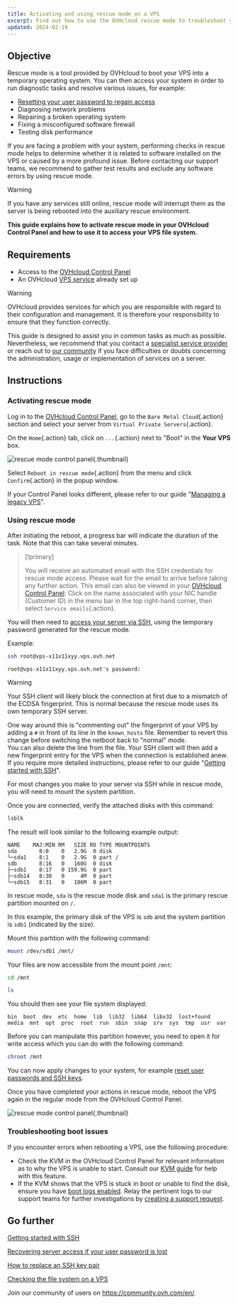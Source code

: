 ```yaml
---
title: Activating and using rescue mode on a VPS
excerpt: Find out how to use the OVHcloud rescue mode to troubleshoot your VPS and run system checks
updated: 2024-02-19
---
```


## Objective

Rescue mode is a tool provided by OVHcloud to boot your VPS into a temporary operating system. You can then access your system in order to run diagnostic tasks and resolve various issues, for example:

- [Resetting your user password to regain access](/pages/bare_metal_cloud/dedicated_servers/replacing-user-password)
- Diagnosing network problems
- Repairing a broken operating system
- Fixing a misconfigured software firewall 
- Testing disk performance

If you are facing a problem with your system, performing checks in rescue mode helps to determine whether it is related to software installed on the VPS or caused by a more profound issue. Before contacting our support teams, we recommend to gather test results and exclude any software errors by using rescue mode.

> [!warning]
>
> If you have any services still online, rescue mode will interrupt them as the server is being rebooted into the auxiliary rescue environment.
>

**This guide explains how to activate rescue mode in your OVHcloud Control Panel and how to use it to access your VPS file system.**

## Requirements

- Access to the [OVHcloud Control Panel](https://ca.ovh.com/auth/?action=gotomanager&from=https://www.ovh.com/world/&ovhSubsidiary=we)
- An OVHcloud [VPS service](https://www.ovhcloud.com/en/vps/) already set up

> [!warning]
>OVHcloud provides services for which you are responsible with regard to their configuration and management. It is therefore your responsibility to ensure that they function correctly.
>
>This guide is designed to assist you in common tasks as much as possible. Nevertheless, we recommend that you contact a [specialist service provider](https://partner.ovhcloud.com/en/directory/) or reach out to [our community](https://community.ovh.com/en/) if you face difficulties or doubts concerning the administration, usage or implementation of services on a server.
>

## Instructions

### Activating rescue mode

Log in to the [OVHcloud Control Panel](https://ca.ovh.com/auth/?action=gotomanager&from=https://www.ovh.com/world/&ovhSubsidiary=we), go to the `Bare Metal Cloud`{.action} section and select your server from `Virtual Private Servers`{.action}.

On the `Home`{.action} tab, click on `...`{.action} next to "Boot" in the **Your VPS** box.

![rescue mode control panel](images/rescue_new.png){.thumbnail}

Select `Reboot in rescue mode`{.action} from the menu and click `Confirm`{.action} in the popup window.

If your Control Panel looks different, please refer to our guide "[Managing a legacy VPS](/pages/bare_metal_cloud/virtual_private_servers/vps_legacy_control_panel)".

### Using rescue mode

After initiating the reboot, a progress bar will indicate the duration of the task. Note that this can take several minutes.

> [!primary]
>
> You will receive an automated email with the SSH credentials for rescue mode access. Please wait for the email to arrive before taking any further action. This email can also be viewed in your [OVHcloud Control Panel](https://ca.ovh.com/auth/?action=gotomanager&from=https://www.ovh.com/world/&ovhSubsidiary=we): Click on the name associated with your NIC handle (Customer ID) in the menu bar in the top right-hand corner, then select `Service emails`{.action}.
>

You will then need to [access your server via SSH](/pages/bare_metal_cloud/dedicated_servers/ssh_introduction), using the temporary password generated for the rescue mode.

Example:

```bash
ssh root@vps-x11x11xyy.vps.ovh.net
```

```console
root@vps-x11x11xyy.vps.ovh.net's password:
```

> [!warning]
> 
> Your SSH client will likely block the connection at first due to a mismatch of the ECDSA fingerprint. This is normal because the rescue mode uses its own temporary SSH server.
>
> One way around this is "commenting out" the fingerprint of your VPS by adding a `#` in front of its line in the `known_hosts` file. Remember to revert this change before switching the netboot back to "normal" mode.<br>You can also delete the line from the file. Your SSH client will then add a new fingerprint entry for the VPS when the connection is established anew. If you require more detailed instructions, please refer to our guide "[Getting started with SSH](/pages/bare_metal_cloud/dedicated_servers/ssh_introduction#login)".
>

For most changes you make to your server via SSH while in rescue mode, you will need to mount the system partition.

Once you are connected, verify the attached disks with this command:

```bash
lsblk
```

The result will look similar to the following example output:

```console
NAME    MAJ:MIN RM   SIZE RO TYPE MOUNTPOINTS
sda       8:0    0   2.9G  0 disk
└─sda1    8:1    0   2.9G  0 part /
sdb       8:16   0   160G  0 disk
├─sdb1    8:17   0 159.9G  0 part
├─sdb14   8:30   0     4M  0 part
└─sdb15   8:31   0   106M  0 part
```

In rescue mode, `sda` is the rescue mode disk and `sda1` is the primary rescue partition mounted on `/`.

In this example, the primary disk of the VPS is `sdb` and the system partition is `sdb1` (indicated by the size).

Mount this partition with the following command:

```bash
mount /dev/sdb1 /mnt/
```

Your files are now accessible from the mount point `/mnt`:

```bash
cd /mnt
```

```bash
ls
```

You should then see your file system displayed:

```console
bin  boot  dev  etc  home  lib  lib32  lib64  libx32  lost+found  media  mnt  opt  proc  root  run  sbin  snap  srv  sys  tmp  usr  var
```

Before you can manipulate this partition however, you need to open it for write access which you can do with the following command:

```bash
chroot /mnt
```

You can now apply changes to your system, for example [reset user passwords and SSH keys](#gofurther).

Once you have completed your actions in rescue mode, reboot the VPS again in the regular mode from the OVHcloud Control Panel.

![rescue mode control panel](images/rescue_exit.png){.thumbnail}

### Troubleshooting boot issues

If you encounter errors when rebooting a VPS, use the following procedure:

- Check the KVM in the OVHcloud Control Panel for relevant information as to why the VPS is unable to start. Consult our [KVM guide](/pages/bare_metal_cloud/virtual_private_servers/using_kvm_for_vps) for help with this feature.
- If the KVM shows that the VPS is stuck in boot or unable to find the disk, ensure you have [boot logs enabled](/pages/bare_metal_cloud/virtual_private_servers/bootlog_display_kvm). Relay the pertinent logs to our support teams for further investigations by [creating a support request](https://help.ovhcloud.com/csm?id=csm_get_help).

<a name="gofurther"></a>

## Go further

[Getting started with SSH](/pages/bare_metal_cloud/dedicated_servers/ssh_introduction)

[Recovering server access if your user password is lost](/pages/bare_metal_cloud/dedicated_servers/replacing-user-password)

[How to replace an SSH key pair](/pages/bare_metal_cloud/dedicated_servers/replacing-lost-ssh-key)

[Checking the file system on a VPS](/pages/bare_metal_cloud/virtual_private_servers/check-filesystem)

Join our community of users on <https://community.ovh.com/en/>.
